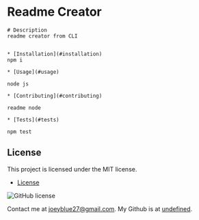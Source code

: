 # Readme Creator
    
    # Description
    readme creator from CLI
 
    
    * [Installation](#installation)
    npm i
    
    * [Usage](#usage)
    
    node js
    
    * [Contributing](#contributing)

    readme node
    
    * [Tests](#tests)
    
    npm test
    
  ## License
This project is licensed under the MIT license.

  * [License](#license)
  
![GitHub license](https://img.shields.io/badge/license-MIT-blue.svg)

  
  
Contact me at joeyblue27@gmail.com. My Github is at [undefined](https://github.com/undefined/).

